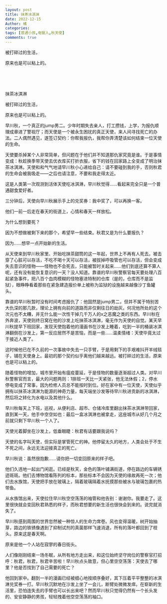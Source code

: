 ```yaml
---
layout: post
title: 抹茶冰淇淋
date: 2022-12-15
Author: 橘
categories: 
tags: [普通小孩,电锯人,秋天使]
comments: true
---
```




被打碎过的生活，<br>

原来也是可以粘上的。

<!-- more -->

<br>

<br>

<br>



抹茶冰淇淋

 

被打碎过的生活，

原来也是可以粘上的。

 

 

 

 

 

 

 

 

 

 

早川秋，一个真正的jump男二。少年时期失去亲人，打工攒钱，上学，为报仇顺理成章进了警视厅；而天使是一个被永生困扰的真正天使，来人间寻找死亡的办法。二人偶然遇见，遂签订契约：你帮我报仇，我帮你弄清楚该如何结束一位天使的生命。

天使要杀掉某个人非常简单，但问题在于他们并不知道那仇家究竟是谁。于是事情变成：秋趁换季带天使去优衣库买打折衣服，省下的钱在回家路上全变成了明治抹茶冰淇淋。天使和和气气地请早川秋小心递给自己：请不要碰到我的手，否则秋君的生命会被我吸走——之后也请注意，不要和我走得太近。

这是人类第一次观测到活体天使吃冰淇淋，早川秋觉得……看起来完全只是一个普通甜食爱好者。

三分钟后，天使向早川秋展示手上的兑奖券：我中奖了，可以再换一客。

他们一前一后走在春天的街道上，心情和春天一样放松。

为什么想到要死？

因为不想做被剩下来的那个，希望早一些结束。秋君又是为什么要报仇？

因为……想早一点开始新的生活。

从天使来到早川秋家里、开始吃抹茶甜筒的这一年起，世界上不再有人死去。被击穿了心脏可以存活，不吃不喝十天可以存活，被拔掉呼吸管也可以存活，但会变成失去意识的怪物——怪物也不会死去，只能被暂时关起来……他们到底还算不算人呢，还有没有能恢复意识的一天？没人知道。靠谱的早川秋警察官每天要处理八百起紧急事件，把八百个血肉模糊的怪物塞进特制的仓库（是的，仓库而不是监狱），眼睁睁看着那些在紧急建造报价单上被称为监狱的设施越来越像沙丁鱼罐头。

靠谱的早川秋暂时没有时间考虑报仇了：他固然是jump男二，但并不属于特别苦大仇深的那几款，理论上拥有向前的道路而非仅剩往日的劫灰。何况他所处的这个次元也不太糟，并无什么能一次性干掉几千万人的x之恶魔之类的东西。早川秋在外奔波，天使则终日窝在他的沙发上吃抹茶冰淇淋，毫无作为天使的自觉。某天早川秋提早下班回家，发现天使抱着他的漫画书在沙发上睡着，吃到一半的桶装冰淇淋翻倒在沙发上，第一反应居然不是苦恼，而是一些……温柔情绪：天使毕竟太过于接近人类了。

这时候他已在不久前的一次事故中失去一只手臂，于是用剩下的手艰难抖开羊绒毯子，铺在天使身上。最初的那个契约似乎离他们越来越远。被打碎过的生活，原来也是可以粘上的。

随着怪物的增加，城市里开始有瘟疫蔓延，于是怪物的数量逐渐超过人类。对早川秋警察官而言，最大的问题两则：1排班一天比一天紧张，他无法休假；2，停水停电变成了常事，因为检修人员总不能按时到位。好在家中有一位天使，天使似乎拥有以抹茶冰淇淋为能源的神奇力量，每天端坐沙发等待早川秋进贡新的冰淇淋，然后将之转化为水电以及其他什么。

早川秋每天上下班，巡视，从便利店、超市、仓储冷库里翻出抹茶冰淇淋带回家，直到某一天，他手中空空如也：最后一盒冰淇淋也被拿走，这座城市从好几个月之前就只剩下早川秋一个人了。

天使光着脚坐在沙发上，低垂眼睫：秋君有话要跟我说吗？

天使的名字叫天使，但实际是掌管死亡的神。他停留太久的地方，人类会处于不生不死之间，永远无法迎接真正的死亡。

早川秋说：虽然很抱歉……请你把一切变回原来的样子吧。

他们久违地一起出门闲逛。已经是秋天，金色的落叶铺满街道，停在路边的车辆锈迹斑斑。他们去博物馆看陈列的标本，那些标本不会因为天使的缘故再死一次；他们去水族馆，天使把手放在玻璃上，隔着玻璃隔着水抚摸那些被水与玻璃包裹的热带鱼。

从水族馆出来，天使拉住早川秋空空荡荡的袖管和他告别：谢谢你。我要走了。这里很快就会变回秋君熟悉的样子，而秋君想要的新生活也很快会到来的。说完就消失了。

早川秋感到周围的世界忽然被一种惊人的生命力席卷。风也变得温暖，树开始抽芽，路边的铁锈像遇到了抑制试剂的真菌那样飞速消退，所有的落叶都回到了枝头。原来这是春天啊。

原来是他一个人站在寂寥的春日街头。

人们像刚刚结束一场冬眠，从所有地方走出来，和这位始终坚守岗位的警察官打招呼：秋君，秋君，秋君辛苦啦！早川秋点头致意，但心里空空荡荡：天使去了哪里？他是否找到了自己需要的死亡？

他回到家中。翻到一半的漫画已经被细心地按顺序叠好，其下压着平平整整的冰淇淋兑奖券一打。早川秋沉默地在沙发上坐了一会儿，断臂处微微发痒。在崭新的生活里，恐怕连失去的手臂也可以长出来吧？然而早川秋只觉得仍然有一个长头发的、安安静静的男孩，轻轻拽着他空空荡荡的袖口。